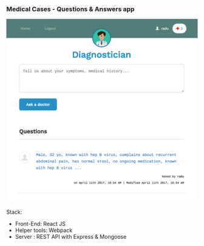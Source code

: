 ### Medical Cases - Questions & Answers app

<kbd>
  <img src="/ScreenShot.png?raw=true">
</kbd>


Stack:
- Front-End: React JS
- Helper tools: Webpack
- Server : REST API with Express &amp; Mongoose
